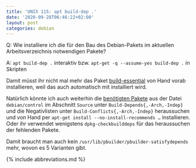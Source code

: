 ```yaml
---
title: 'UNIX 115: apt build-dep .'
date: '2020-09-28T06:46:22+02:00'
layout: post
categories: debian
---
```


Q: Wie installiere ich die für den Bau des Debian-Pakets im aktuellen Arbeitsverzeichnis notwendigen Pakete?

A: `apt build-dep .` interaktiv bzw. `apt-get -q --assume-yes build-dep .` in Skripten

Damit müsst ihr nicht mal mehr das Paket [build-essential](https://packages.debian.org/search?keywords=build-essential&searchon=sourcenames&suite=all&section=all) von Hand vorab installieren, weil das auch automatisch mit installiert wird.

Natürlich könnte ich auch weiterhin die [benötigten Pakete](https://www.debian.org/doc/debian-policy/ch-relationships.html) aus der Datei `debian/control` im Abschnitt `Source` unter `Build-Depends{,-Arch,-Indep}` und die Negativlisten unter `Build-Conflicts{,-Arch,-Indep}` heraussuchen und von Hand per `apt-get install --no-install-recommends …` installieren.
Oder ihr verwendet wenigstens `dpkg-checkbuilddeps` für das heraussuchen der fehlenden Pakete.

Damit braucht man auch kein `/usr/lib/pbuilder/pbuilder-satisfydepends` mehr, wovon es 5 Varianten gibt.

{% include abbreviations.md %}
